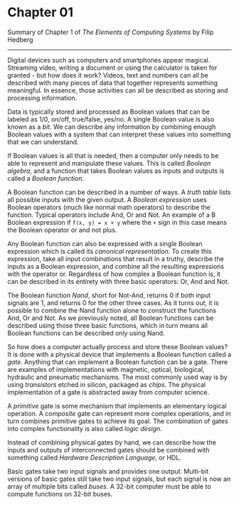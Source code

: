 # Chapter 01

Summary of Chapter 1 of *The Elements of Computing Systems* by Filip Hedberg

-----

Digital devices such as computers and smartphones appear magical. Streaming video, writing a document or using the calculator is taken for granted - but how does it work? Videos, text and numbers can all be described with many pieces of data that together represents something meaningful. In essence, those activities can all be described as storing and processing information. 

Data is typically stored and processed as Boolean values that can be labeled as 1/0, on/off, true/false, yes/no. A single Boolean value is also known as a *bit*. We can describe any information by combining enough Boolean values with a system that can interpret these values into something that we can understand.

If Boolean values is all that is needed, then a computer only needs to be able to represent and manipulate these values. This is called *Boolean algebra*, and a function that takes Boolean values as inputs and outputs is called a *Boolean function*. 

A Boolean function can be described in a number of ways. A *truth table* lists all possible inputs with the given output. A *Boolean expression* uses Boolean operators (much like normal math operators) to describe the function. Typical operators include And, Or and Not. An example of a B Boolean expression if `f(x, y) = x + y` where the `+` sign in this case means the Boolean operator or and not plus. 

Any Boolean function can also be expressed with a single Boolean expression which is called its *canonical representation*. To create this expression, take all input combinations that result in a truthy, describe the inputs as a Boolean expression, and combine all the resulting expressions with the operator or. Regardless of how complex a Boolean function is, it can be described in its entirety with three basic operators: Or, And and Not. 

The Boolean function *Nand*, short for Not-And, returns 0 if both input signals are 1, and returns 0 for the other three cases. As it turns out, it is possible to combine the Nand function alone to construct the functions And, Or and Not. As we previously noted, all Boolean functions can be described using those three basic functions, which in turn means all Boolean functions can be described only using Nand. 

So how does a computer actually process and store these Boolean values? It is done with a physical device that implements a Boolean function called a *gate*. Anything that can implement a Boolean function can be a gate. There are examples of implementations with magnetic, optical, biological, hydraulic and pneumatic mechanisms. The most commonly used way is by using *transistors* etched in silicon, packaged as *chips*. The physical implementation of a gate is abstracted away from computer science.

A *primitive* gate is some mechanism that implements an elementary logical operation. A *composite* gate can represent more complex operations, and in turn combines primitive gates to achieve its goal. The combination of gates into complex functionality is also called *logic design*. 

Instead of combining physical gates by hand, we can describe how the inputs and outputs of interconnected gates should be combined with something called *Hardware Description Language*, or HDL. 

Basic gates take two input signals and provides one output. Multi-bit versions of basic gates still take two input signals, but each signal is now an array of multiple bits called *buses*. A 32-bit computer must be able to compute functions on 32-bit buses. 